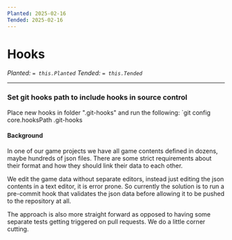 ```yaml
---
Planted: 2025-02-16
Tended: 2025-02-16
---
```

# Hooks

*Planted: `= this.Planted`*
*Tended: `= this.Tended`*

---

### Set git hooks path to include hooks in source control

Place new hooks in folder ".git-hooks" and run the following:
`git config core.hooksPath .git-hooks


#### Background

In one of our game projects we have all game contents defined in dozens, maybe hundreds of json files. There are some strict requirements about their format and how they should link their data to each other.

We edit the game data without separate editors, instead just editing the json contents in a text editor, it is error prone. So currently the solution is to run a pre-commit hook that validates the json data before allowing it to be pushed to the repository at all.

The approach is also more straight forward as opposed to having some separate tests getting triggered on pull requests. We do a little corner cutting.